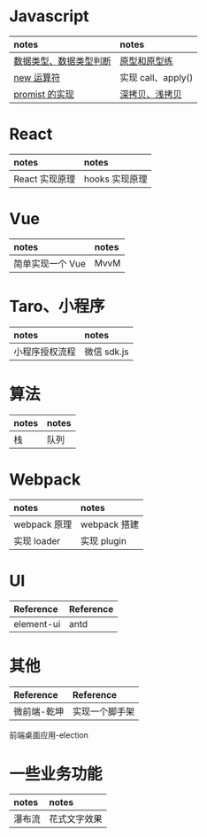 <!--
 * @Description:
 * @Author: chengfengZeng
 * @Date: 2022-01-24 15:44:22
 * @LastEditors: chengfengZeng
 * @LastEditTime: 2022-01-24 16:29:46
-->

# Javascript

| notes                                                                                 | notes                                                                         |
| :------------------------------------------------------------------------------------ | :---------------------------------------------------------------------------- |
| [数据类型、数据类型判断](https://github.com/zchfeng/base/tree/master/pages/date-type) | [原型和原型练](https://github.com/zchfeng/base/tree/master/pages/prototype)   |
| [new 运算符](https://github.com/zchfeng/base/tree/master/pages/new)                   | 实现 call、apply()                                                            |
| [promist 的实现](https://github.com/zchfeng/base/tree/master/pages/my-promise)        | [深拷贝、浅拷贝](https://github.com/zchfeng/base/tree/master/pages/deep-copy) |

# React

| notes          | notes          |
| :------------- | :------------- |
| React 实现原理 | hooks 实现原理 |

# Vue

| notes            | notes |
| :--------------- | :---- |
| 简单实现一个 Vue | MvvM  |

# Taro、小程序

| notes          | notes       |
| :------------- | :---------- |
| 小程序授权流程 | 微信 sdk.js |

# 算法

| notes | notes |
| :---- | :---- |
| 栈    | 队列  |

# Webpack

| notes        | notes        |
| :----------- | :----------- |
| webpack 原理 | webpack 搭建 |
| 实现 loader  | 实现 plugin  |

# UI

| Reference  | Reference |
| :--------- | :-------- |
| element-ui | antd      |

# 其他

| Reference   | Reference      |
| :---------- | :------------- |
| 微前端-乾坤 | 实现一个脚手架 |

前端桌面应用-election

# 一些业务功能

| notes  | notes        |
| :----- | :----------- |
| 瀑布流 | 花式文字效果 |
